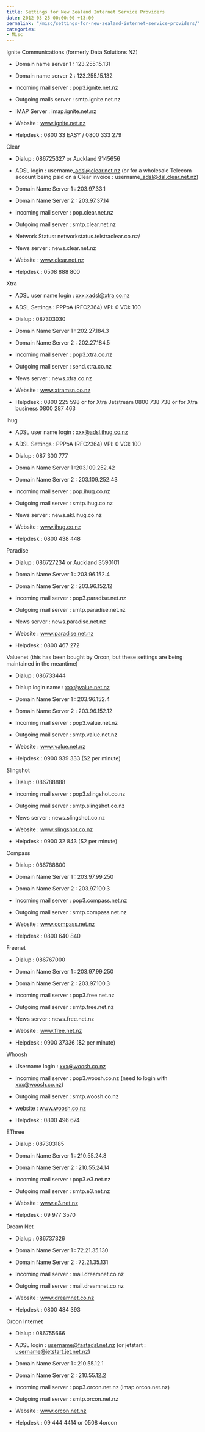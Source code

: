```yaml
---
title: Settings for New Zealand Internet Service Providers
date: 2012-03-25 00:00:00 +13:00
permalink: "/misc/settings-for-new-zealand-internet-service-providers/"
categories:
- Misc
---
```


Ignite Communications (formerly Data Solutions NZ)

* Domain name server 1 : 123.255.15.131
  
* Domain name server 2 : 123.255.15.132
  
* Incoming mail server : pop3.ignite.net.nz
  
* Outgoing mails server : smtp.ignite.net.nz
  
* IMAP Server : imap.ignite.net.nz
  
* Website : www.ignite.net.nz
  
* Helpdesk : 0800 33 EASY / 0800 333 279

Clear

* Dialup : 086725327 or Auckland 9145656
  
* ADSL login : username\_adsl@clear.net.nz (or for a wholesale Telecom account being paid on a Clear invoice : username\_adsl@dsl.clear.net.nz)
  
* Domain Name Server 1 : 203.97.33.1
  
* Domain Name Server 2 : 203.97.37.14
  
* Incoming mail server : pop.clear.net.nz
  
* Outgoing mail server : smtp.clear.net.nz
  
* Network Status: networkstatus.telstraclear.co.nz/
  
* News server : news.clear.net.nz
  
* Website : www.clear.net.nz
  
* Helpdesk : 0508 888 800

Xtra

* ADSL user name login : xxx.xadsl@xtra.co.nz
  
* ADSL Settings : PPPoA (RFC2364) VPI: 0 VCI: 100
  
* Dialup : 087303030
  
* Domain Name Server 1 : 202.27.184.3
  
* Domain Name Server 2 : 202.27.184.5
  
* Incoming mail server : pop3.xtra.co.nz
  
* Outgoing mail server : send.xtra.co.nz
  
* News server : news.xtra.co.nz
  
* Website : www.xtramsn.co.nz
  
* Helpdesk : 0800 225 598 or for Xtra Jetstream 0800 738 738 or for Xtra business 0800 287 463

Ihug

* ADSL user name login : xxx@adsl.ihug.co.nz
  
* ADSL Settings : PPPoA (RFC2364) VPI: 0 VCI: 100
  
* Dialup : 087 300 777
  
* Domain Name Server 1 :203.109.252.42
  
* Domain Name Server 2 : 203.109.252.43
  
* Incoming mail server : pop.ihug.co.nz
  
* Outgoing mail server : smtp.ihug.co.nz
  
* News server : news.akl.ihug.co.nz
  
* Website : www.ihug.co.nz
  
* Helpdesk : 0800 438 448

Paradise

* Dialup : 086727234 or Auckland 3590101
  
* Domain Name Server 1 : 203.96.152.4
  
* Domain Name Server 2 : 203.96.152.12
  
* Incoming mail server : pop3.paradise.net.nz
  
* Outgoing mail server : smtp.paradise.net.nz
  
* News server : news.paradise.net.nz
  
* Website : www.paradise.net.nz
  
* Helpdesk : 0800 467 272

Valuenet (this has been bought by Orcon, but these settings are being maintained in the meantime)

* Dialup : 086733444
  
* Dialup login name : xxx@value.net.nz
  
* Domain Name Server 1 : 203.96.152.4
  
* Domain Name Server 2 : 203.96.152.12
  
* Incoming mail server : pop3.value.net.nz
  
* Outgoing mail server : smtp.value.net.nz
  
* Website : www.value.net.nz
  
* Helpdesk : 0900 939 333 ($2 per minute)

Slingshot

* Dialup : 086788888
  
* Incoming mail server : pop3.slingshot.co.nz
  
* Outgoing mail server : smtp.slingshot.co.nz
  
* News server : news.slingshot.co.nz
  
* Website : www.slingshot.co.nz
  
* Helpdesk : 0900 32 843 ($2 per minute)

Compass

* Dialup : 086788800
  
* Domain Name Server 1 : 203.97.99.250
  
* Domain Name Server 2 : 203.97.100.3
  
* Incoming mail server : pop3.compass.net.nz
  
* Outgoing mail server : smtp.compass.net.nz
  
* Website : www.compass.net.nz
  
* Helpdesk : 0800 640 840

Freenet

* Dialup : 086767000
  
* Domain Name Server 1 : 203.97.99.250
  
* Domain Name Server 2 : 203.97.100.3
  
* Incoming mail server : pop3.free.net.nz
  
* Outgoing mail server : smtp.free.net.nz
  
* News server : news.free.net.nz
  
* Website : www.free.net.nz
  
* Helpdesk : 0900 37336 ($2 per minute)

Whoosh

* Username login : xxx@woosh.co.nz
  
* Incoming mail server : pop3.woosh.co.nz (need to login with xxx@woosh.co.nz)
  
* Outgoing mail server : smtp.woosh.co.nz
  
* website : www.woosh.co.nz
  
* Helpdesk : 0800 496 674

EThree

* Dialup : 087303185
  
* Domain Name Server 1 : 210.55.24.8
  
* Domain Name Server 2 : 210.55.24.14
  
* Incoming mail server : pop3.e3.net.nz
  
* Outgoing mail server : smtp.e3.net.nz
  
* Website : www.e3.net.nz
  
* Helpdesk : 09 977 3570

Dream Net

* Dialup : 086737326
  
* Domain Name Server 1 : 72.21.35.130
  
* Domain Name Server 2 : 72.21.35.131
  
* Incoming mail server : mail.dreamnet.co.nz
  
* Outgoing mail server : mail.dreamnet.co.nz
  
* Website : www.dreamnet.co.nz
  
* Helpdesk : 0800 484 393

Orcon Internet
  
* Dialup : 086755666
  
* ADSL login : username@fastadsl.net.nz (or jetstart : username@jetstart.jet.net.nz)
  
* Domain Name Server 1 : 210.55.12.1
  
* Domain Name Server 2 : 210.55.12.2
  
* Incoming mail server : pop3.orcon.net.nz (imap.orcon.net.nz)
  
* Outgoing mail server : smtp.orcon.net.nz
  
* Website : www.orcon.net.nz
  
* Helpdesk : 09 444 4414 or 0508 4orcon
